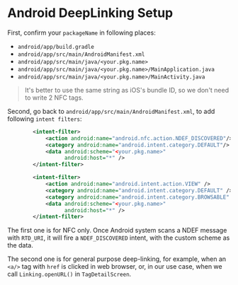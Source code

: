# Android DeepLinking Setup

First, confirm your `packageName` in following places:

* `android/app/build.gradle`
* `android/app/src/main/AndroidManifest.xml`
* `android/app/src/main/java/<your.pkg.name>`
* `android/app/src/main/java/<your.pkg.name>/MainApplication.java`
* `android/app/src/main/java/<your.pkg.name>/MainActivity.java`

> It's better to use the same string as iOS's bundle ID, so we don't need to write 2 NFC tags. 

Second, go back to `android/app/src/main/AndroidManifest.xml`, to add following `intent filters`:

```xml
        <intent-filter>
            <action android:name="android.nfc.action.NDEF_DISCOVERED"/>
            <category android:name="android.intent.category.DEFAULT"/>
            <data android:scheme="<your.pkg.name>"
                  android:host="*" />
        </intent-filter>

        <intent-filter>
            <action android:name="android.intent.action.VIEW" />
            <category android:name="android.intent.category.DEFAULT" />
            <category android:name="android.intent.category.BROWSABLE" />
            <data android:scheme="<your.pkg.name>"
                  android:host="*" />
        </intent-filter>
```

The first one is for NFC only. Once Android system scans a NDEF message with `RTD_URI`, it will fire a `NDEF_DISCOVERED` intent, with the custom scheme as the data. 

The second one is for general purpose deep-linking, for example, when an `<a/>` tag with `href` is clicked in web browser, or, in our use case, when we call `Linking.openURL()` in `TagDetailScreen`.